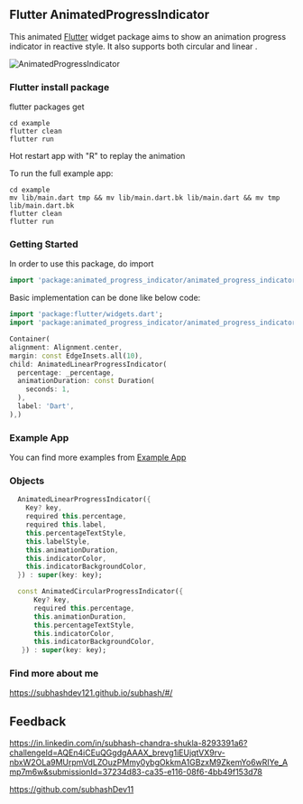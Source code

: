 ## Flutter AnimatedProgressIndicator

This animated  [Flutter](https://flutter.io) widget package aims to show an animation progress indicator in reactive style. It also supports both circular and linear .

![AnimatedProgressIndicator](https://user-images.githubusercontent.com/93323979/162623716-0e3cdebb-ff91-4292-9cd6-2e286437b24c.gif)


### Flutter install package

flutter packages get
```
cd example
flutter clean
flutter run
```
Hot restart app with "R" to replay the animation

To run the full example app:
```
cd example
mv lib/main.dart tmp && mv lib/main.dart.bk lib/main.dart && mv tmp lib/main.dart.bk
flutter clean
flutter run
```

### Getting Started

In order to use this package, do import
```dart
import 'package:animated_progress_indicator/animated_progress_indicator.dart';
```

Basic implementation can be done like below code:
```dart
import 'package:flutter/widgets.dart';
import 'package:animated_progress_indicator/animated_progress_indicator.dart';

Container(
alignment: Alignment.center,
margin: const EdgeInsets.all(10),
child: AnimatedLinearProgressIndicator(
  percentage: _percentage,
  animationDuration: const Duration(
    seconds: 1,
  ),
  label: 'Dart',
),)
```

### Example App
You can find more examples from [Example App](example)


### Objects
```dart
  AnimatedLinearProgressIndicator({
    Key? key,
    required this.percentage,
    required this.label,
    this.percentageTextStyle,
    this.labelStyle,
    this.animationDuration,
    this.indicatorColor,
    this.indicatorBackgroundColor,
  }) : super(key: key);

  const AnimatedCircularProgressIndicator({
      Key? key,
      required this.percentage,
      this.animationDuration,
      this.percentageTextStyle,
      this.indicatorColor,
      this.indicatorBackgroundColor,
   }) : super(key: key);

 ```


### Find more about me 
https://subhashdev121.github.io/subhash/#/
## Feedback 
https://in.linkedin.com/in/subhash-chandra-shukla-8293391a6?challengeId=AQEn4iCEuQGgdgAAAX_brevg1iEUjqtVX9rv-nbxW2OLa9MUrpmVdLZOuzPMmy0ybgOkkmA1GBzxM9ZkemYo6wRIYe_Amp7m6w&submissionId=37234d83-ca35-e116-08f6-4bb49f153d78

https://github.com/subhashDev11
